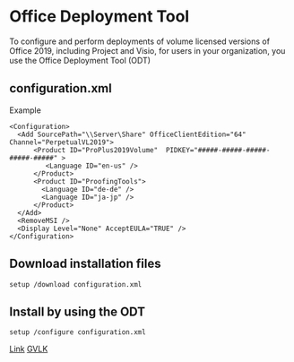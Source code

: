 # Office Deployment Tool
To configure and perform deployments of volume licensed versions of Office 2019, including Project and Visio, for users in your organization, you use the Office Deployment Tool (ODT)

## configuration.xml
Example
```
<Configuration>
  <Add SourcePath="\\Server\Share" OfficeClientEdition="64" Channel="PerpetualVL2019">
      <Product ID="ProPlus2019Volume"  PIDKEY="#####-#####-#####-#####-#####" >
         <Language ID="en-us" />
      </Product>
      <Product ID="ProofingTools">
        <Language ID="de-de" />
        <Language ID="ja-jp" />
      </Product>
  </Add>
  <RemoveMSI />
  <Display Level="None" AcceptEULA="TRUE" />  
</Configuration>
```
## Download installation files
```
setup /download configuration.xml
```

## Install by using the ODT
```
setup /configure configuration.xml
```

[Link](https://docs.microsoft.com/en-us/deployoffice/office2019/deploy#deploy-languages-for-office-2019 "Deploy Office 2019 (for IT Pros)")
[GVLK](https://docs.microsoft.com/en-us/DeployOffice/vlactivation/gvlks "GVLKs for KMS")

